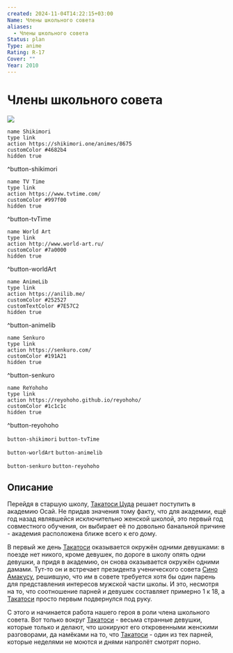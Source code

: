 ```yaml
---
created: 2024-11-04T14:22:15+03:00
Name: Члены школьного совета
aliases:
  - Члены школьного совета
Status: plan
Type: anime
Rating: R-17
Cover: ""
Year: 2010
---
```


# Члены школьного совета

![](https://nyaa.shikimori.one/uploads/poster/animes/8675/3442601867c060f1cfd76240a13ee322.jpeg)

```button
name Shikimori
type link
action https://shikimori.one/animes/8675
customColor #4682b4
hidden true
```
^button-shikimori

```button
name TV Time
type link
action https://www.tvtime.com/
customColor #997f00
hidden true
```
^button-tvTime

```button
name World Art
type link
action http://www.world-art.ru/
customColor #7a0000
hidden true
```
^button-worldArt

```button
name AnimeLib
type link
action https://anilib.me/
customColor #252527
customTextColor #7E57C2
hidden true
```
^button-animelib

```button
name Senkuro
type link
action https://senkuro.com/
customColor #191A21
hidden true
```
^button-senkuro

```button
name ReYohoho
type link
action https://reyohoho.github.io/reyohoho/
customColor #1c1c1c
hidden true
```
^button-reyohoho

`button-shikimori` `button-tvTime`

`button-worldArt` `button-animelib`

`button-senkuro` `button-reyohoho`

## Описание

Перейдя в старшую школу, [Такатоси Цуда](https://shikimori.one/characters/32770-takatoshi-tsuda) решает поступить в академию Осай. Не придав значения тому факту, что для академии, ещё год назад являвшейся исключительно женской школой, это первый год совместного обучения, он выбирает её по довольно банальной причине - академия расположена ближе всего к его дому.

В первый же день [Такатоси](https://shikimori.one/characters/32770-takatoshi-tsuda) оказывается окружён одними девушками: в поезде нет никого, кроме девушек, по дороге в школу опять одни девушки, а придя в академию, он снова оказывается окружён одними дамами. Тут-то он и встречает президента ученического совета [Сино Амакусу](https://shikimori.one/characters/32797-shino-amakusa), решившую, что им в совете требуется хотя бы один парень для представления интересов мужской части школы. И это, несмотря на то, что соотношение парней и девушек составляет примерно 1 к 18, а [Такатоси](https://shikimori.one/characters/32770-takatoshi-tsuda) просто первым подвернулся под руку.

С этого и начинается работа нашего героя в роли члена школьного совета. Вот только вокруг [Такатоси](https://shikimori.one/characters/32770-takatoshi-tsuda) - весьма странные девушки, которые только и делают, что шокируют его откровенными женскими разговорами, да намёками на то, что [Такатоси](https://shikimori.one/characters/32770-takatoshi-tsuda) - один из тех парней, которые неделями не моются и днями напролёт смотрят порно.
